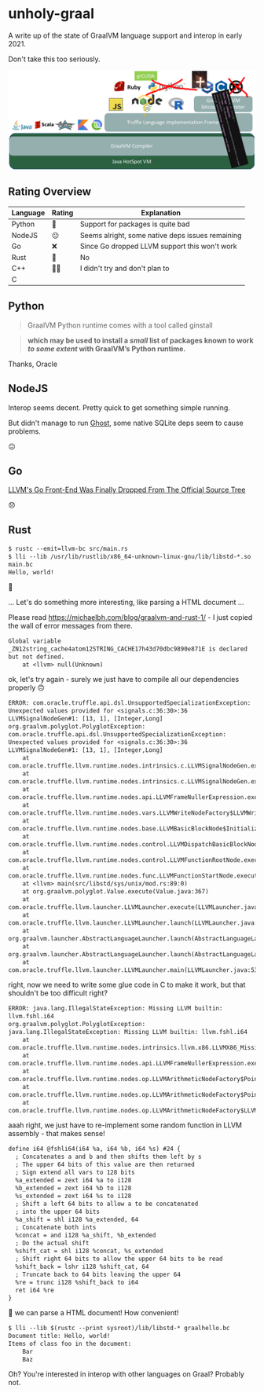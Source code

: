 # unholy-graal

A write up of the state of GraalVM language support and interop in early 2021.

Don't take this too seriously.

![GraalVM Language Support Visualisation](unholy-graal.png)

## Rating Overview

| Language | Rating | Explanation |
| ---      | ---    | ---         |
| Python   | 🥴     | Support for packages is quite bad |
| NodeJS   | 😐     | Seems alright, some native deps issues remaining |
| Go       | ❌     | Since Go dropped LLVM support this won't work |
| Rust     | 💩     | No          |
| C++      | 🧛🧄    | I didn't try and don't plan to |
| C        |        |             |

## Python

> GraalVM Python runtime comes with a tool called ginstall

> **which may be used to install a *small* list of packages known to work *to some extent* with GraalVM’s Python runtime.**

Thanks, Oracle

## NodeJS

Interop seems decent.
Pretty quick to get something simple running.

But didn't manage to run [Ghost](https://github.com/TryGhost/Ghost), some native SQLite deps seem to cause problems.

😐

## Go

[LLVM's Go Front-End Was Finally Dropped From The Official Source Tree](https://www.phoronix.com/scan.php?page=news_item&px=LLVM-Drops-LLGO-Golang)

😞

## Rust

```
$ rustc --emit=llvm-bc src/main.rs
$ lli --lib /usr/lib/rustlib/x86_64-unknown-linux-gnu/lib/libstd-*.so main.bc
Hello, world!
```

🥳

... Let's do something more interesting, like parsing a HTML document ...

Please read https://michaelbh.com/blog/graalvm-and-rust-1/ - I just copied the wall of error messages from there.

```
Global variable _ZN12string_cache4atom12STRING_CACHE17h43d70dbc9890e871E is declared but not defined.
	at <llvm> null(Unknown)
```

ok, let's try again - surely we just have to compile all our dependencies properly 🙃

```
ERROR: com.oracle.truffle.api.dsl.UnsupportedSpecializationException: Unexpected values provided for <signals.c:36:30>:36 LLVMSignalNodeGen#1: [13, 1], [Integer,Long]
org.graalvm.polyglot.PolyglotException: com.oracle.truffle.api.dsl.UnsupportedSpecializationException: Unexpected values provided for <signals.c:36:30>:36 LLVMSignalNodeGen#1: [13, 1], [Integer,Long]
	at com.oracle.truffle.llvm.runtime.nodes.intrinsics.c.LLVMSignalNodeGen.executeAndSpecialize(LLVMSignalNodeGen.java:76)
	at com.oracle.truffle.llvm.runtime.nodes.intrinsics.c.LLVMSignalNodeGen.executeGeneric(LLVMSignalNodeGen.java:52)
	at com.oracle.truffle.llvm.runtime.nodes.api.LLVMFrameNullerExpression.executeGeneric(LLVMFrameNullerExpression.java:75)
	at com.oracle.truffle.llvm.runtime.nodes.vars.LLVMWriteNodeFactory$LLVMWritePointerNodeGen.execute(LLVMWriteNodeFactory.java:714)
	at com.oracle.truffle.llvm.runtime.nodes.base.LLVMBasicBlockNode$InitializedBlock.execute(LLVMBasicBlockNode.java:154)
	at com.oracle.truffle.llvm.runtime.nodes.control.LLVMDispatchBasicBlockNode.executeGeneric(LLVMDispatchBasicBlockNode.java:81)
	at com.oracle.truffle.llvm.runtime.nodes.control.LLVMFunctionRootNode.executeGeneric(LLVMFunctionRootNode.java:75)
	at com.oracle.truffle.llvm.runtime.nodes.func.LLVMFunctionStartNode.execute(LLVMFunctionStartNode.java:87)
	at <llvm> main(src/libstd/sys/unix/mod.rs:89:0)
	at org.graalvm.polyglot.Value.execute(Value.java:367)
	at com.oracle.truffle.llvm.launcher.LLVMLauncher.execute(LLVMLauncher.java:219)
	at com.oracle.truffle.llvm.launcher.LLVMLauncher.launch(LLVMLauncher.java:63)
	at org.graalvm.launcher.AbstractLanguageLauncher.launch(AbstractLanguageLauncher.java:121)
	at org.graalvm.launcher.AbstractLanguageLauncher.launch(AbstractLanguageLauncher.java:70)
	at com.oracle.truffle.llvm.launcher.LLVMLauncher.main(LLVMLauncher.java:53)
```

right, now we need to write some glue code in C to make it work, but that shouldn't be too difficult right?

```
ERROR: java.lang.IllegalStateException: Missing LLVM builtin: llvm.fshl.i64
org.graalvm.polyglot.PolyglotException: java.lang.IllegalStateException: Missing LLVM builtin: llvm.fshl.i64
	at com.oracle.truffle.llvm.runtime.nodes.intrinsics.llvm.x86.LLVMX86_MissingBuiltin.executeGeneric(LLVMX86_MissingBuiltin.java:48)
	at com.oracle.truffle.llvm.runtime.nodes.api.LLVMFrameNullerExpression.executeGeneric(LLVMFrameNullerExpression.java:75)
	at com.oracle.truffle.llvm.runtime.nodes.op.LLVMArithmeticNodeFactory$PointerToI64NodeGen.executeGeneric_generic1(LLVMArithmeticNodeFactory.java:506)
	at com.oracle.truffle.llvm.runtime.nodes.op.LLVMArithmeticNodeFactory$PointerToI64NodeGen.executeGeneric(LLVMArithmeticNodeFactory.java:479)
	at com.oracle.truffle.llvm.runtime.nodes.op.LLVMArithmeticNodeFactory$LLVMI64ArithmeticNodeGen.executeGeneric_generic3(LLVMArithmeticNodeFactory.java:22
```

aaah right, we just have to re-implement some random function in LLVM assembly - that makes sense!

```
define i64 @fshli64(i64 %a, i64 %b, i64 %s) #24 {
  ; Concatenates a and b and then shifts them left by s
  ; The upper 64 bits of this value are then returned
  ; Sign extend all vars to 128 bits
  %a_extended = zext i64 %a to i128
  %b_extended = zext i64 %b to i128
  %s_extended = zext i64 %s to i128
  ; Shift a left 64 bits to allow a to be concatenated
  ; into the upper 64 bits
  %a_shift = shl i128 %a_extended, 64
  ; Concatenate both ints
  %concat = and i128 %a_shift, %b_extended
  ; Do the actual shift
  %shift_cat = shl i128 %concat, %s_extended
  ; Shift right 64 bits to allow the upper 64 bits to be read
  %shift_back = lshr i128 %shift_cat, 64
  ; Truncate back to 64 bits leaving the upper 64
  %re = trunc i128 %shift_back to i64
  ret i64 %re
}
```

🎉 we can parse a HTML document! How convenient!

```
$ lli --lib $(rustc --print sysroot)/lib/libstd-* graalhello.bc
Document title: Hello, world!
Items of class foo in the document:
	Bar
	Baz
```

Oh? You're interested in interop with other languages on Graal? Probably not.
